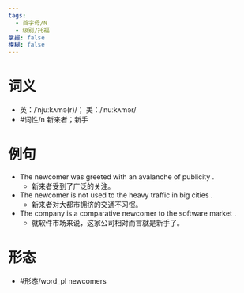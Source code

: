 ```yaml
---
tags:
  - 首字母/N
  - 级别/托福
掌握: false
模糊: false
---
```

# 词义
- 英：/ˈnjuːkʌmə(r)/； 美：/ˈnuːkʌmər/
- #词性/n  新来者；新手
# 例句
- The newcomer was greeted with an avalanche of publicity .
	- 新来者受到了广泛的关注。
- The newcomer is not used to the heavy traffic in big cities .
	- 新来者对大都市拥挤的交通不习惯。
- The company is a comparative newcomer to the software market .
	- 就软件市场来说，这家公司相对而言就是新手了。
# 形态
- #形态/word_pl newcomers
